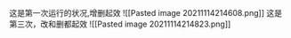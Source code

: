 这是第一次运行的状况,增删起效
![[Pasted image 20211114214608.png]]
这是第三次，改和删都起效
![[Pasted image 20211114214823.png]]
